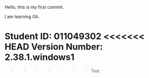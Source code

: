 Hello, this is my first commit.

I am learning Git.

Student ID: 011049302
<<<<<<< HEAD
Version Number: 2.38.1.windows1
======= 
>>>>>>> Test
